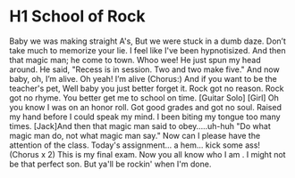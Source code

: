 # H1 School of Rock

Baby we was making straight A's,
But we were stuck in a dumb daze.
Don’t take much to memorize your lie.
I feel like I've been hypnotisized.
And then that magic man; he come to town.
Whoo wee!
He just spun my head around.
He said, "Recess is in session.
Two and two make five."
And now baby, oh, I’m alive.
Oh yeah!
I’m alive
(Chorus:)
And if you want to be the teacher's pet,
Well baby you just better forget it.
Rock got no reason. Rock got no rhyme.
You better get me to school on time.
[Guitar Solo]
[Girl]
Oh you know I was on an honor roll.
Got good grades and got no soul.
Raised my hand before I could speak my mind.
I been biting my tongue too many times.
[Jack]And then that magic man said to obey…..uh-huh
"Do what magic man do, not what magic man say."
Now can I please have the attention of the class.
Today's assignment... a hem... kick some ass!
(Chorus x 2)
This is my final exam.
Now you all know who I am .
I might not be that perfect son.
But ya'll be rockin' when I'm done.
